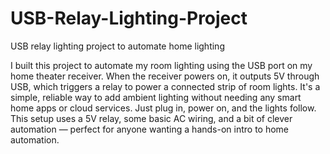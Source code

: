 # USB-Relay-Lighting-Project
USB relay lighting project to automate home lighting

I built this project to automate my room lighting using the USB port on my home theater receiver. When the receiver powers on, it outputs 5V through USB, which triggers a relay to power a connected strip of room lights. It's a simple, reliable way to add ambient lighting without needing any smart home apps or cloud services. Just plug in, power on, and the lights follow. This setup uses a 5V relay, some basic AC wiring, and a bit of clever automation — perfect for anyone wanting a hands-on intro to home automation.
